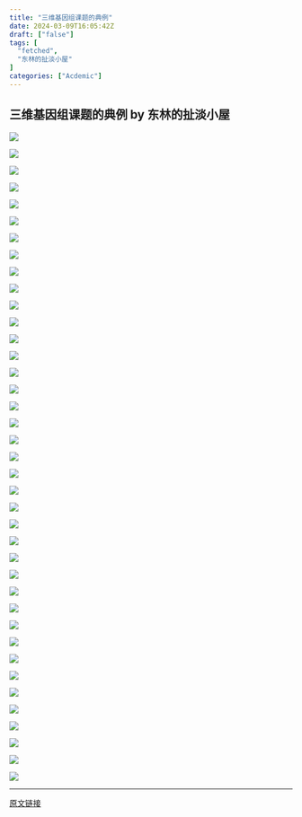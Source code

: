 ```yaml
---
title: "三维基因组课题的典例"
date: 2024-03-09T16:05:42Z
draft: ["false"]
tags: [
  "fetched",
  "东林的扯淡小屋"
]
categories: ["Acdemic"]
---
```

三维基因组课题的典例 by 东林的扯淡小屋
------
<div><img data-galleryid="" data-ratio="0.41388888888888886" data-s="300,640" data-type="png" data-w="1080" data-src="https://mmbiz.qpic.cn/mmbiz_png/kZ1wdgAscBqia7OsTibxwUdGB1enuIY3xDONw5I35RibDW3HvazuCtqLs8ry3nMzrBOI3PHObEOWAnH12n2uPd9aA/640?wx_fmt=png" src="https://mmbiz.qpic.cn/mmbiz_png/kZ1wdgAscBqia7OsTibxwUdGB1enuIY3xDONw5I35RibDW3HvazuCtqLs8ry3nMzrBOI3PHObEOWAnH12n2uPd9aA/640?wx_fmt=png"><p></p><img data-galleryid="" data-ratio="0.5046296296296297" data-s="300,640" data-type="png" data-w="1080" data-src="https://mmbiz.qpic.cn/mmbiz_png/kZ1wdgAscBqia7OsTibxwUdGB1enuIY3xD8TYJBt3xgUO3yhNOhxapbibibicVLjUodZm8YxcF0YVfSJjzq7BiafNnOQ/640?wx_fmt=png" src="https://mmbiz.qpic.cn/mmbiz_png/kZ1wdgAscBqia7OsTibxwUdGB1enuIY3xD8TYJBt3xgUO3yhNOhxapbibibicVLjUodZm8YxcF0YVfSJjzq7BiafNnOQ/640?wx_fmt=png"><p></p><img data-galleryid="" data-ratio="0.5648148148148148" data-s="300,640" data-type="png" data-w="1080" data-src="https://mmbiz.qpic.cn/mmbiz_png/kZ1wdgAscBqia7OsTibxwUdGB1enuIY3xDvh5rRSVQAjBMCneO2XKaTU8NnaML2A3ib9wldUibzxPSgOLccLoAROxw/640?wx_fmt=png" src="https://mmbiz.qpic.cn/mmbiz_png/kZ1wdgAscBqia7OsTibxwUdGB1enuIY3xDvh5rRSVQAjBMCneO2XKaTU8NnaML2A3ib9wldUibzxPSgOLccLoAROxw/640?wx_fmt=png"><p></p><img data-galleryid="" data-ratio="0.5648148148148148" data-s="300,640" data-type="png" data-w="1080" data-src="https://mmbiz.qpic.cn/mmbiz_png/kZ1wdgAscBqia7OsTibxwUdGB1enuIY3xDicL5L618SnhV0ZaUD55k0upbOsO0dnKvjibxic4NVb2MHCciap4Xns6gCA/640?wx_fmt=png" src="https://mmbiz.qpic.cn/mmbiz_png/kZ1wdgAscBqia7OsTibxwUdGB1enuIY3xDicL5L618SnhV0ZaUD55k0upbOsO0dnKvjibxic4NVb2MHCciap4Xns6gCA/640?wx_fmt=png"><p></p><img data-galleryid="" data-ratio="0.6169811320754717" data-s="300,640" data-type="png" data-w="1060" data-src="https://mmbiz.qpic.cn/mmbiz_png/kZ1wdgAscBqia7OsTibxwUdGB1enuIY3xDhSZtN2ibIhMjld7ed1wGn60qvCRYD5GNGfEeOfZG4HQa75OarLpt83A/640?wx_fmt=png" src="https://mmbiz.qpic.cn/mmbiz_png/kZ1wdgAscBqia7OsTibxwUdGB1enuIY3xDhSZtN2ibIhMjld7ed1wGn60qvCRYD5GNGfEeOfZG4HQa75OarLpt83A/640?wx_fmt=png"><p></p><img data-galleryid="" data-ratio="0.5657407407407408" data-s="300,640" data-type="png" data-w="1080" data-src="https://mmbiz.qpic.cn/mmbiz_png/kZ1wdgAscBqia7OsTibxwUdGB1enuIY3xDQIibrUoSQpmYRRVoPuOrgYpd1w1Gek0LN9qm5wuhrddWZ6A8vdtSATA/640?wx_fmt=png" src="https://mmbiz.qpic.cn/mmbiz_png/kZ1wdgAscBqia7OsTibxwUdGB1enuIY3xDQIibrUoSQpmYRRVoPuOrgYpd1w1Gek0LN9qm5wuhrddWZ6A8vdtSATA/640?wx_fmt=png"><p></p><img data-galleryid="" data-ratio="0.5074074074074074" data-s="300,640" data-type="png" data-w="1080" data-src="https://mmbiz.qpic.cn/mmbiz_png/kZ1wdgAscBqia7OsTibxwUdGB1enuIY3xDicMFPWHicicVbiasDF7p2iaiaRfSrsEHL7cfaoPMTmbqWH9zEOG9f6ib6zYcg/640?wx_fmt=png" src="https://mmbiz.qpic.cn/mmbiz_png/kZ1wdgAscBqia7OsTibxwUdGB1enuIY3xDicMFPWHicicVbiasDF7p2iaiaRfSrsEHL7cfaoPMTmbqWH9zEOG9f6ib6zYcg/640?wx_fmt=png"><p></p><img data-galleryid="" data-ratio="0.5222222222222223" data-s="300,640" data-type="png" data-w="1080" data-src="https://mmbiz.qpic.cn/mmbiz_png/kZ1wdgAscBqia7OsTibxwUdGB1enuIY3xDDehqpLLYasRLQomL9WhSyqHG25jzic4sTgickfBkGk5E7pYicDPJPM1oA/640?wx_fmt=png" src="https://mmbiz.qpic.cn/mmbiz_png/kZ1wdgAscBqia7OsTibxwUdGB1enuIY3xDDehqpLLYasRLQomL9WhSyqHG25jzic4sTgickfBkGk5E7pYicDPJPM1oA/640?wx_fmt=png"><p></p><img data-galleryid="" data-ratio="0.4564814814814815" data-s="300,640" data-type="png" data-w="1080" data-src="https://mmbiz.qpic.cn/mmbiz_png/kZ1wdgAscBqia7OsTibxwUdGB1enuIY3xDiahjOpknZpXKcyaVACIshtaRtXF2yxdCuMVwiaaTwXBcANW3NFicyCTLQ/640?wx_fmt=png" src="https://mmbiz.qpic.cn/mmbiz_png/kZ1wdgAscBqia7OsTibxwUdGB1enuIY3xDiahjOpknZpXKcyaVACIshtaRtXF2yxdCuMVwiaaTwXBcANW3NFicyCTLQ/640?wx_fmt=png"><p></p><img data-galleryid="" data-ratio="0.49537037037037035" data-s="300,640" data-type="png" data-w="1080" data-src="https://mmbiz.qpic.cn/mmbiz_png/kZ1wdgAscBqia7OsTibxwUdGB1enuIY3xDVK1ErWVmvdGhUz67E8UdFtHbclQ0B3IkYjxXhjlLwiaIlGxfpK1s9mQ/640?wx_fmt=png" src="https://mmbiz.qpic.cn/mmbiz_png/kZ1wdgAscBqia7OsTibxwUdGB1enuIY3xDVK1ErWVmvdGhUz67E8UdFtHbclQ0B3IkYjxXhjlLwiaIlGxfpK1s9mQ/640?wx_fmt=png"><p></p><img data-galleryid="" data-ratio="0.5861111111111111" data-s="300,640" data-type="png" data-w="1080" data-src="https://mmbiz.qpic.cn/mmbiz_png/kZ1wdgAscBqia7OsTibxwUdGB1enuIY3xDWlibOIPbDL0AXhW4ftDic8epelC6StOK3rMgpl3t3nVUBgC1VMic3fgQg/640?wx_fmt=png" src="https://mmbiz.qpic.cn/mmbiz_png/kZ1wdgAscBqia7OsTibxwUdGB1enuIY3xDWlibOIPbDL0AXhW4ftDic8epelC6StOK3rMgpl3t3nVUBgC1VMic3fgQg/640?wx_fmt=png"><p></p><img data-galleryid="" data-ratio="0.5787037037037037" data-s="300,640" data-type="png" data-w="1080" data-src="https://mmbiz.qpic.cn/mmbiz_png/kZ1wdgAscBqia7OsTibxwUdGB1enuIY3xDGGaNeu5ulnPQRqzrGphCWLwDd4r8pnyD9xIDTj3HXg09XUUH1jsZHQ/640?wx_fmt=png" src="https://mmbiz.qpic.cn/mmbiz_png/kZ1wdgAscBqia7OsTibxwUdGB1enuIY3xDGGaNeu5ulnPQRqzrGphCWLwDd4r8pnyD9xIDTj3HXg09XUUH1jsZHQ/640?wx_fmt=png"><p></p><img data-galleryid="" data-ratio="0.5268518518518519" data-s="300,640" data-type="png" data-w="1080" data-src="https://mmbiz.qpic.cn/mmbiz_png/kZ1wdgAscBqia7OsTibxwUdGB1enuIY3xD0m04wiabJUcuH0YjhXA80XId1pqejmV89WtQ7iatZS7GRzFxpV8nsZiag/640?wx_fmt=png" src="https://mmbiz.qpic.cn/mmbiz_png/kZ1wdgAscBqia7OsTibxwUdGB1enuIY3xD0m04wiabJUcuH0YjhXA80XId1pqejmV89WtQ7iatZS7GRzFxpV8nsZiag/640?wx_fmt=png"><p></p><img data-galleryid="" data-ratio="0.5481481481481482" data-s="300,640" data-type="png" data-w="1080" data-src="https://mmbiz.qpic.cn/mmbiz_png/kZ1wdgAscBqia7OsTibxwUdGB1enuIY3xDjHFBBcBLXwxicmjnx3aCHBFTLNib2AedGr3S8gkC53UTNMDTXpZRX2IQ/640?wx_fmt=png" src="https://mmbiz.qpic.cn/mmbiz_png/kZ1wdgAscBqia7OsTibxwUdGB1enuIY3xDjHFBBcBLXwxicmjnx3aCHBFTLNib2AedGr3S8gkC53UTNMDTXpZRX2IQ/640?wx_fmt=png"><p></p><img data-galleryid="" data-ratio="0.5296296296296297" data-s="300,640" data-type="png" data-w="1080" data-src="https://mmbiz.qpic.cn/mmbiz_png/kZ1wdgAscBqia7OsTibxwUdGB1enuIY3xDb4Bd5nZ4o4Ql1zWNME9GyfUuszHdpXTqldgsDia1WNJBXdm7sgmSicbw/640?wx_fmt=png" src="https://mmbiz.qpic.cn/mmbiz_png/kZ1wdgAscBqia7OsTibxwUdGB1enuIY3xDb4Bd5nZ4o4Ql1zWNME9GyfUuszHdpXTqldgsDia1WNJBXdm7sgmSicbw/640?wx_fmt=png"><p></p><img data-galleryid="" data-ratio="0.5546296296296296" data-s="300,640" data-type="png" data-w="1080" data-src="https://mmbiz.qpic.cn/mmbiz_png/kZ1wdgAscBqia7OsTibxwUdGB1enuIY3xDOFSf108yFFCq7kowBibwGCWmclnmNMwKfTTebZnVAyiak4zXrhcKFqPQ/640?wx_fmt=png" src="https://mmbiz.qpic.cn/mmbiz_png/kZ1wdgAscBqia7OsTibxwUdGB1enuIY3xDOFSf108yFFCq7kowBibwGCWmclnmNMwKfTTebZnVAyiak4zXrhcKFqPQ/640?wx_fmt=png"><p></p><img data-galleryid="" data-ratio="0.5648148148148148" data-s="300,640" data-type="png" data-w="1080" data-src="https://mmbiz.qpic.cn/mmbiz_png/kZ1wdgAscBqia7OsTibxwUdGB1enuIY3xDmFQyw2C2PVoUic8KM8SqMouw2BULdEiaaibIUKleYfoWJshQOiasX6txjA/640?wx_fmt=png" src="https://mmbiz.qpic.cn/mmbiz_png/kZ1wdgAscBqia7OsTibxwUdGB1enuIY3xDmFQyw2C2PVoUic8KM8SqMouw2BULdEiaaibIUKleYfoWJshQOiasX6txjA/640?wx_fmt=png"><p></p><img data-galleryid="" data-ratio="0.6018518518518519" data-s="300,640" data-type="png" data-w="1080" data-src="https://mmbiz.qpic.cn/mmbiz_png/kZ1wdgAscBqia7OsTibxwUdGB1enuIY3xDojbMG2GnOqwH6V72uhJTeFO6ia9s6OvmeVUcXtwqnBVVCJ7kbolT5KQ/640?wx_fmt=png" src="https://mmbiz.qpic.cn/mmbiz_png/kZ1wdgAscBqia7OsTibxwUdGB1enuIY3xDojbMG2GnOqwH6V72uhJTeFO6ia9s6OvmeVUcXtwqnBVVCJ7kbolT5KQ/640?wx_fmt=png"><p></p><img data-galleryid="" data-ratio="0.5462962962962963" data-s="300,640" data-type="png" data-w="1080" data-src="https://mmbiz.qpic.cn/mmbiz_png/kZ1wdgAscBqia7OsTibxwUdGB1enuIY3xDEAAInVURlJXrn43XOdT9BExzIAGSFEnpgiahtzsIxy69ubZqHsVViatw/640?wx_fmt=png" src="https://mmbiz.qpic.cn/mmbiz_png/kZ1wdgAscBqia7OsTibxwUdGB1enuIY3xDEAAInVURlJXrn43XOdT9BExzIAGSFEnpgiahtzsIxy69ubZqHsVViatw/640?wx_fmt=png"><p></p><img data-galleryid="" data-ratio="0.562962962962963" data-s="300,640" data-type="png" data-w="1080" data-src="https://mmbiz.qpic.cn/mmbiz_png/kZ1wdgAscBqia7OsTibxwUdGB1enuIY3xDWiaZAkiajCXfNlmuRhjATgj67DZ9VUcJzDFzdb1icvVeqWWg3eaeL0jpA/640?wx_fmt=png" src="https://mmbiz.qpic.cn/mmbiz_png/kZ1wdgAscBqia7OsTibxwUdGB1enuIY3xDWiaZAkiajCXfNlmuRhjATgj67DZ9VUcJzDFzdb1icvVeqWWg3eaeL0jpA/640?wx_fmt=png"><p></p><img data-galleryid="" data-ratio="0.5537037037037037" data-s="300,640" data-type="png" data-w="1080" data-src="https://mmbiz.qpic.cn/mmbiz_png/kZ1wdgAscBqia7OsTibxwUdGB1enuIY3xD6nLW2TrjhRKgOl5ZTxUxPRZMQlbMJlibZxKjNLxlgwqjvaForKe7Siag/640?wx_fmt=png" src="https://mmbiz.qpic.cn/mmbiz_png/kZ1wdgAscBqia7OsTibxwUdGB1enuIY3xD6nLW2TrjhRKgOl5ZTxUxPRZMQlbMJlibZxKjNLxlgwqjvaForKe7Siag/640?wx_fmt=png"><p></p><img data-galleryid="" data-ratio="0.6055555555555555" data-s="300,640" data-type="png" data-w="1080" data-src="https://mmbiz.qpic.cn/mmbiz_png/kZ1wdgAscBqia7OsTibxwUdGB1enuIY3xDkSHG9vc7RPC2iboiboVZkNHGNhxibPWAHE9kxV9Ep5tsyT2icLrZfPDM8g/640?wx_fmt=png" src="https://mmbiz.qpic.cn/mmbiz_png/kZ1wdgAscBqia7OsTibxwUdGB1enuIY3xDkSHG9vc7RPC2iboiboVZkNHGNhxibPWAHE9kxV9Ep5tsyT2icLrZfPDM8g/640?wx_fmt=png"><p></p><img data-galleryid="" data-ratio="0.5018518518518519" data-s="300,640" data-type="png" data-w="1080" data-src="https://mmbiz.qpic.cn/mmbiz_png/kZ1wdgAscBqia7OsTibxwUdGB1enuIY3xDww13Tiapan8NCgSqib3uWE1LStSANhiaX6iaibDruAOLHumVe0yJJrf251Q/640?wx_fmt=png" src="https://mmbiz.qpic.cn/mmbiz_png/kZ1wdgAscBqia7OsTibxwUdGB1enuIY3xDww13Tiapan8NCgSqib3uWE1LStSANhiaX6iaibDruAOLHumVe0yJJrf251Q/640?wx_fmt=png"><p></p><img data-galleryid="" data-ratio="0.45925925925925926" data-s="300,640" data-type="png" data-w="1080" data-src="https://mmbiz.qpic.cn/mmbiz_png/kZ1wdgAscBqia7OsTibxwUdGB1enuIY3xDTKibPX6gXwBFwXN91K6IMIcg0u72bRnWrCoyJOL17FSNGLc28yIzicqw/640?wx_fmt=png" src="https://mmbiz.qpic.cn/mmbiz_png/kZ1wdgAscBqia7OsTibxwUdGB1enuIY3xDTKibPX6gXwBFwXN91K6IMIcg0u72bRnWrCoyJOL17FSNGLc28yIzicqw/640?wx_fmt=png"><p></p><img data-galleryid="" data-ratio="0.5814814814814815" data-s="300,640" data-type="png" data-w="1080" data-src="https://mmbiz.qpic.cn/mmbiz_png/kZ1wdgAscBqia7OsTibxwUdGB1enuIY3xDKESLJHiceRFqo30NyZ23adYYetFDfggaTkFIib4k9gw9wtnFM3evPEgg/640?wx_fmt=png" src="https://mmbiz.qpic.cn/mmbiz_png/kZ1wdgAscBqia7OsTibxwUdGB1enuIY3xDKESLJHiceRFqo30NyZ23adYYetFDfggaTkFIib4k9gw9wtnFM3evPEgg/640?wx_fmt=png"><p></p><img data-galleryid="" data-ratio="0.5351851851851852" data-s="300,640" data-type="png" data-w="1080" data-src="https://mmbiz.qpic.cn/mmbiz_png/kZ1wdgAscBqia7OsTibxwUdGB1enuIY3xDFzREomEVoqUqEakbcjt14PiaK6VpZjRuH7VIO41LUA6397qA15vY1zQ/640?wx_fmt=png" src="https://mmbiz.qpic.cn/mmbiz_png/kZ1wdgAscBqia7OsTibxwUdGB1enuIY3xDFzREomEVoqUqEakbcjt14PiaK6VpZjRuH7VIO41LUA6397qA15vY1zQ/640?wx_fmt=png"><p></p><img data-galleryid="" data-ratio="0.5861111111111111" data-s="300,640" data-type="png" data-w="1080" data-src="https://mmbiz.qpic.cn/mmbiz_png/kZ1wdgAscBqia7OsTibxwUdGB1enuIY3xDBWJZBjUM83XYfIxbrsENyQE7iaxc88iaods4icEYicfHiakciaSDJChgoH9g/640?wx_fmt=png" src="https://mmbiz.qpic.cn/mmbiz_png/kZ1wdgAscBqia7OsTibxwUdGB1enuIY3xDBWJZBjUM83XYfIxbrsENyQE7iaxc88iaods4icEYicfHiakciaSDJChgoH9g/640?wx_fmt=png"><p></p><img data-galleryid="" data-ratio="0.7196356275303644" data-s="300,640" data-type="png" data-w="988" data-src="https://mmbiz.qpic.cn/mmbiz_png/kZ1wdgAscBqia7OsTibxwUdGB1enuIY3xD5ichcjVkGVXdd8THpYVEXNCGjaXkgXxSAoIdOR1CugzLlXnHwHOMWeQ/640?wx_fmt=png" src="https://mmbiz.qpic.cn/mmbiz_png/kZ1wdgAscBqia7OsTibxwUdGB1enuIY3xD5ichcjVkGVXdd8THpYVEXNCGjaXkgXxSAoIdOR1CugzLlXnHwHOMWeQ/640?wx_fmt=png"><p></p><img data-galleryid="" data-ratio="0.5546296296296296" data-s="300,640" data-type="png" data-w="1080" data-src="https://mmbiz.qpic.cn/mmbiz_png/kZ1wdgAscBqia7OsTibxwUdGB1enuIY3xD3N9xnAfP1Ngr2wB6RMKS9KhPZLhaBD8lNMXhyJw1pkBvC3zZaNOoaQ/640?wx_fmt=png" src="https://mmbiz.qpic.cn/mmbiz_png/kZ1wdgAscBqia7OsTibxwUdGB1enuIY3xD3N9xnAfP1Ngr2wB6RMKS9KhPZLhaBD8lNMXhyJw1pkBvC3zZaNOoaQ/640?wx_fmt=png"><p></p><img data-galleryid="" data-ratio="0.5648148148148148" data-s="300,640" data-type="png" data-w="1080" data-src="https://mmbiz.qpic.cn/mmbiz_png/kZ1wdgAscBqia7OsTibxwUdGB1enuIY3xDmczymNkR7mPJjzvuUtsSQGGGoxTP49phibSvlyVj58icWenjNgyuFETw/640?wx_fmt=png" src="https://mmbiz.qpic.cn/mmbiz_png/kZ1wdgAscBqia7OsTibxwUdGB1enuIY3xDmczymNkR7mPJjzvuUtsSQGGGoxTP49phibSvlyVj58icWenjNgyuFETw/640?wx_fmt=png"><p></p><img data-galleryid="" data-ratio="0.5472222222222223" data-s="300,640" data-type="png" data-w="1080" data-src="https://mmbiz.qpic.cn/mmbiz_png/kZ1wdgAscBqia7OsTibxwUdGB1enuIY3xD2VaGlXr5a0bPakulK8MAvGuLa6HKRNzGEZJs4YxticYy2qBv53GDGeg/640?wx_fmt=png" src="https://mmbiz.qpic.cn/mmbiz_png/kZ1wdgAscBqia7OsTibxwUdGB1enuIY3xD2VaGlXr5a0bPakulK8MAvGuLa6HKRNzGEZJs4YxticYy2qBv53GDGeg/640?wx_fmt=png"><p></p><img data-galleryid="" data-ratio="0.5277777777777778" data-s="300,640" data-type="png" data-w="1080" data-src="https://mmbiz.qpic.cn/mmbiz_png/kZ1wdgAscBqia7OsTibxwUdGB1enuIY3xD0RJSHSvDrgh39gEFBR6OOe7jxyq9syOxd37Eg1aGbMKek069Ry2JKA/640?wx_fmt=png" src="https://mmbiz.qpic.cn/mmbiz_png/kZ1wdgAscBqia7OsTibxwUdGB1enuIY3xD0RJSHSvDrgh39gEFBR6OOe7jxyq9syOxd37Eg1aGbMKek069Ry2JKA/640?wx_fmt=png"><p></p><img data-galleryid="" data-ratio="0.5157407407407407" data-s="300,640" data-type="png" data-w="1080" data-src="https://mmbiz.qpic.cn/mmbiz_png/kZ1wdgAscBqia7OsTibxwUdGB1enuIY3xDBNAuib30Uib36srORoB3LgCUHibe5EScOgY5ax1puclUFicwuNoAf3Ncjg/640?wx_fmt=png" src="https://mmbiz.qpic.cn/mmbiz_png/kZ1wdgAscBqia7OsTibxwUdGB1enuIY3xDBNAuib30Uib36srORoB3LgCUHibe5EScOgY5ax1puclUFicwuNoAf3Ncjg/640?wx_fmt=png"><p></p><img data-galleryid="" data-ratio="0.5518518518518518" data-s="300,640" data-type="png" data-w="1080" data-src="https://mmbiz.qpic.cn/mmbiz_png/kZ1wdgAscBqia7OsTibxwUdGB1enuIY3xDsFwzQqJKXQVic1XNX1GklTzkVIzQPTXKxvr0oxUHiaWzJzqz2ypvp56g/640?wx_fmt=png" src="https://mmbiz.qpic.cn/mmbiz_png/kZ1wdgAscBqia7OsTibxwUdGB1enuIY3xDsFwzQqJKXQVic1XNX1GklTzkVIzQPTXKxvr0oxUHiaWzJzqz2ypvp56g/640?wx_fmt=png"><p></p><img data-galleryid="" data-ratio="0.5638888888888889" data-s="300,640" data-type="png" data-w="1080" data-src="https://mmbiz.qpic.cn/mmbiz_png/kZ1wdgAscBqia7OsTibxwUdGB1enuIY3xDJ7uJY99FLWTVITPKiaKRjuevgx6ib6pTAvsXP9StPZNFz4dXm4UGNGbw/640?wx_fmt=png" src="https://mmbiz.qpic.cn/mmbiz_png/kZ1wdgAscBqia7OsTibxwUdGB1enuIY3xDJ7uJY99FLWTVITPKiaKRjuevgx6ib6pTAvsXP9StPZNFz4dXm4UGNGbw/640?wx_fmt=png"><p></p><img data-galleryid="" data-ratio="0.5638888888888889" data-s="300,640" data-type="png" data-w="1080" data-src="https://mmbiz.qpic.cn/mmbiz_png/kZ1wdgAscBqia7OsTibxwUdGB1enuIY3xD6VesQ4NAXS7z9dmwm1RDyFG4kL7KnjEjqM7cLZAPfIlsRiaIGjNqeIw/640?wx_fmt=png" src="https://mmbiz.qpic.cn/mmbiz_png/kZ1wdgAscBqia7OsTibxwUdGB1enuIY3xD6VesQ4NAXS7z9dmwm1RDyFG4kL7KnjEjqM7cLZAPfIlsRiaIGjNqeIw/640?wx_fmt=png"><p></p><img data-galleryid="" data-ratio="0.5675925925925925" data-s="300,640" data-type="png" data-w="1080" data-src="https://mmbiz.qpic.cn/mmbiz_png/kZ1wdgAscBqia7OsTibxwUdGB1enuIY3xD8KTTDeW6s2bBuF5MwXTPMjhoPbQq2PH5lNt0kNjvIGC6MYX6ial6OlA/640?wx_fmt=png" src="https://mmbiz.qpic.cn/mmbiz_png/kZ1wdgAscBqia7OsTibxwUdGB1enuIY3xD8KTTDeW6s2bBuF5MwXTPMjhoPbQq2PH5lNt0kNjvIGC6MYX6ial6OlA/640?wx_fmt=png"><p></p><img data-galleryid="" data-ratio="0.6055555555555555" data-s="300,640" data-type="png" data-w="1080" data-src="https://mmbiz.qpic.cn/mmbiz_png/kZ1wdgAscBqia7OsTibxwUdGB1enuIY3xDZoFbicuDxfu4k2NBOgASxEVlZT4xX60gufUzbYj6uG0jrjZD9Lx5PoA/640?wx_fmt=png" src="https://mmbiz.qpic.cn/mmbiz_png/kZ1wdgAscBqia7OsTibxwUdGB1enuIY3xDZoFbicuDxfu4k2NBOgASxEVlZT4xX60gufUzbYj6uG0jrjZD9Lx5PoA/640?wx_fmt=png"><p></p><img data-galleryid="" data-ratio="0.35284552845528455" data-s="300,640" data-type="png" data-w="615" data-src="https://mmbiz.qpic.cn/mmbiz_png/kZ1wdgAscBqia7OsTibxwUdGB1enuIY3xDO4nxmVm5K8O5bDgyJVrFkCzSYqjhRIE2KkdGiawEN0p5iapiaqmDtdicJg/640?wx_fmt=png" src="https://mmbiz.qpic.cn/mmbiz_png/kZ1wdgAscBqia7OsTibxwUdGB1enuIY3xDO4nxmVm5K8O5bDgyJVrFkCzSYqjhRIE2KkdGiawEN0p5iapiaqmDtdicJg/640?wx_fmt=png"><p><mp-style-type data-value="3"></mp-style-type></p></div>  
<hr>
<a href="https://mp.weixin.qq.com/s/kyz90Kr_-1Pq0A57nmwOJA",target="_blank" rel="noopener noreferrer">原文链接</a>
